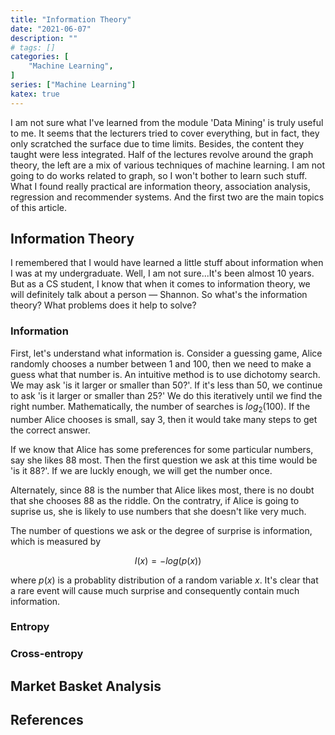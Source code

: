 ```yaml
---
title: "Information Theory"
date: "2021-06-07"
description: ""
# tags: []
categories: [
    "Machine Learning",
]
series: ["Machine Learning"]
katex: true
---
```




I am not sure what I've learned from the module 'Data Mining' is truly useful to me. It seems that the lecturers tried to cover everything, but in fact, they only scratched the surface due to time limits. Besides, the content they taught were less integrated. Half of the lectures revolve around the graph theory, the left are a mix of various techniques of machine learning. I am not going to do works related to graph, so I won't bother to learn such stuff. What I found really practical are information theory, association analysis, regression and recommender systems. And the first two are the main topics of this article.



<!--more-->



## Information Theory

I remembered that I would have learned a little stuff about information when I was at my undergraduate. Well, I am not sure...It's been almost 10 years. But as a CS student, I know that when it comes to information theory, we will definitely talk about a person — Shannon. So what's the information theory? What problems does it help to solve?



### Information

First, let's understand what information is. Consider a guessing game, Alice randomly chooses a number between 1 and 100, then we need to make a guess what that number is. An intuitive method is to use dichotomy search. We may ask 'is it larger or smaller than 50?'. If it's less than 50, we continue to ask 'is it larger or smaller than 25?' We do this iteratively until we find the right number. Mathematically, the number of searches is $log_2(100)$. If the number Alice chooses is small, say 3, then it would take many steps to get the correct answer.

If we know that Alice has some preferences for some particular numbers, say she likes 88 most. Then the first question we ask at this time would be 'is it 88?'. If we are luckly enough, we will get the number once.



Alternately, since 88 is the number that Alice likes most, there is no doubt that she chooses 88 as the riddle. On the contratry, if Alice is going to suprise us, she is likely to use numbers that she doesn't like very much.



The number of questions we ask or the degree of surprise is information, which is measured by



$$
I(x) = -log(p(x))
$$



where $p(x)$ is a probablity distribution of a random variable $x$. It's clear that a rare event will cause much surprise and consequently contain much information. 



### Entropy



### Cross-entropy







## Market Basket Analysis





## References

